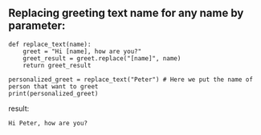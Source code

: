 ## Replacing greeting text name for any name by parameter:

```
def replace_text(name):
    greet = "Hi [name], how are you?"
    greet_result = greet.replace("[name]", name)
    return greet_result

personalized_greet = replace_text("Peter") # Here we put the name of person that want to greet
print(personalized_greet)
```
result:
```
Hi Peter, how are you?
```
